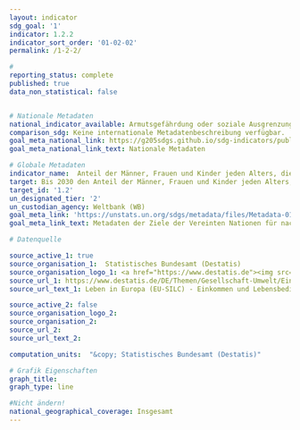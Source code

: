 ```yaml
---
layout: indicator
sdg_goal: '1'
indicator: 1.2.2
indicator_sort_order: '01-02-02'
permalink: /1-2-2/

#
reporting_status: complete
published: true
data_non_statistical: false


# Nationale Metadaten
national_indicator_available: Armutsgefährdung oder soziale Ausgrenzung (nach Eurostat-Definition) <br> Erhebliche materielle Deprivation
comparison_sdg: Keine internationale Metadatenbeschreibung verfügbar.
goal_meta_national_link: https://g205sdgs.github.io/sdg-indicators/public/MetaDe/1.2.2.pdf
goal_meta_national_link_text: Nationale Metadaten

# Globale Metadaten
indicator_name:  Anteil der Männer, Frauen und Kinder jeden Alters, die in Armut in all ihren Dimensionen gemäß nationaler Definitionen leben
target: Bis 2030 den Anteil der Männer, Frauen und Kinder jeden Alters, die in Armut in all ihren Dimensionen nach der jeweiligen nationalen Definition leben, mindestens um die Hälfte senken
target_id: '1.2'
un_designated_tier: '2'
un_custodian_agency: Weltbank (WB)
goal_meta_link: 'https://unstats.un.org/sdgs/metadata/files/Metadata-01-02-01.pdf'
goal_meta_link_text: Metadaten der Ziele der Vereinten Nationen für nachhaltige Entwicklung

# Datenquelle

source_active_1: true
source_organisation_1:  Statistisches Bundesamt (Destatis)
source_organisation_logo_1: <a href="https://www.destatis.de"><img src="https://g205sdgs.github.io/sdg-indicators/public/logos/destatis.png" alt="Logo Destatis" /></a>
source_url_1: https://www.destatis.de/DE/Themen/Gesellschaft-Umwelt/Einkommen-Konsum-Lebensbedingungen/Lebensbedingungen-Armutsgefaehrdung/_inhalt.html#sprg233586
source_url_text_1: Leben in Europa (EU-SILC) - Einkommen und Lebensbedingungen in Deutschland und der Europäischen Union - Fachserie 15 Reihe 3 - 2017

source_active_2: false
source_organisation_logo_2:
source_organisation_2:
source_url_2:
source_url_text_2:

computation_units:  "&copy; Statistisches Bundesamt (Destatis)"

# Grafik Eigenschaften
graph_title:
graph_type: line

#Nicht ändern!
national_geographical_coverage: Insgesamt
---
```

